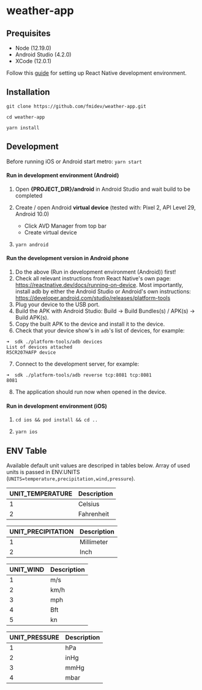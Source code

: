 # weather-app

## **Prequisites**

- Node (12.19.0)
- Android Studio (4.2.0)
- XCode (12.0.1)

Follow this [guide](https://reactnative.dev/docs/environment-setup) for setting up React Native development environment.

## **Installation**

`git clone https://github.com/fmidev/weather-app.git `

`cd weather-app`

`yarn install`

## **Development**

Before running iOS or Android start metro: `yarn start`

#### **Run in development environment (Android)**

1. Open **{PROJECT_DIR}/android** in Android Studio and wait build to be completed

2. Create / open Android **virtual device** (tested with: Pixel 2, API Level 29, Android 10.0)

   - Click AVD Manager from top bar
   - Create virtual device

3. `yarn android`

#### Run the development version in Android phone

1. Do the above (Run in development environment (Android)) first!
2. Check all relevant instructions from React Native's own page: https://reactnative.dev/docs/running-on-device. Most importantly, install adb by either the Android Studio or Android's own instructions: https://developer.android.com/studio/releases/platform-tools
3. Plug your device to the USB port.
4. Build the APK with Android Studio: Build -> Build Bundles(s) / APK(s) -> Build APK(s).
5. Copy the built APK to the device and install it to the device.
6. Check that your device show's in `adb`'s list of devices, for example:
```
➜  sdk ./platform-tools/adb devices
List of devices attached
R5CR207HAFP	device
```
7. Connect to the development server, for example:
```
➜  sdk ./platform-tools/adb reverse tcp:8081 tcp:8081
8081
```
8. The application should run now when opened in the device.

#### **Run in development environment (iOS)**

1. `cd ios && pod install && cd ..`

2. `yarn ios`

## **ENV Table**

Available default unit values are descriped in tables below. Array of used units is passed in ENV.UNITS (`UNITS=temperature,precipitation,wind,pressure`).

| UNIT_TEMPERATURE | Description |
| ---------------- | ----------- |
| 1                | Celsius     |
| 2                | Fahrenheit  |

| UNIT_PRECIPITATION | Description |
| ------------------ | ----------- |
| 1                  | Millimeter  |
| 2                  | Inch        |

| UNIT_WIND | Description |
| --------- | ----------- |
| 1         | m/s         |
| 2         | km/h        |
| 3         | mph         |
| 4         | Bft         |
| 5         | kn          |

| UNIT_PRESSURE | Description |
| ------------- | ----------- |
| 1             | hPa         |
| 2             | inHg        |
| 3             | mmHg        |
| 4             | mbar        |
